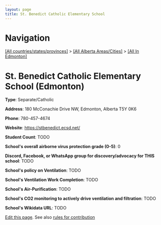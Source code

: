 ```yaml
---
layout: page
title: St. Benedict Catholic Elementary School
---
```

# Navigation

[[All countries/states/provinces]](../../..) > [[All Alberta Areas/Cities]](../..) > [[All In Edmonton]](..)

# St. Benedict Catholic Elementary School (Edmonton)

**Type**: Separate/Catholic

**Address**: 180 McConachie Drive NW, Edmonton, Alberta T5Y 0K6

**Phone**: 780-457-4674

**Website**: <https://stbenedict.ecsd.net/>

**Student Count**: TODO

**School's overall airborne virus protection grade (0-5)**: 0

**Discord, Facebook, or WhatsApp group for discovery/advocacy for THIS school**: TODO

**School's policy on Ventilation**: TODO

**School's Ventilation Work Completion**: TODO

**School's Air-Purification**: TODO

**School's CO2 monitoring to actively drive ventilation and filtration**: TODO

**School's Wikidata URL**: TODO


[Edit this page](https://github.com/ventilate-schools/AB/edit/main/./Edmonton/St._Benedict_Catholic_Elementary_School.md). See also [rules for contribution](../../../contribution-rules/)